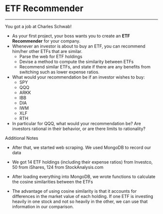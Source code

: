 # ETF Recommender 
-------------------
You got a job at Charles Schwab!

* As your first project, your boss wants you to create an **ETF Recommender** for your company.
* Whenever an investor is about to buy an ETF, you can recommend him/her other ETFs that are similar.
  * Parse the web for ETF holdings
  * Devise a method to compute the similarity between ETFs
  * Recommend similar ETFs, and state if there are any benefits from switching such as lower expense ratios.
* What would your recommendation be if an investor wishes to buy:
  * SPY
  * QQQ
  * ARKK
  * IBB
  * DIA
  * IWM
  * XLF
  * RTH
* In particular for QQQ, what would your recommendation be? Are investors rational in their behavior, or are there limits to rationality?

Additional Notes
* After that, we started web scraping. We used MongoDB to record our data
 * We got 14 ETF holdings (including their expense ratios) from Investco, 50 from iShares, 124 from StockAnalysis.com

* After loading everything into MongoDB, we wrote functions to calculate the cosine similarities between the ETFs
 * The advantage of using cosine similarity is that it accounts for differences in the market value of each holding. If one ETF is investing heavily in one stock and not so heavily in the other, we can use that information in our comparison. 
